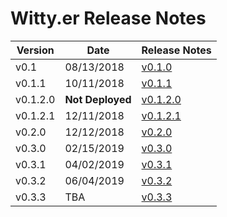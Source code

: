 # Witty.er Release Notes

Version | Date | Release Notes
------- | ---- | -------------
v0.1 | 08/13/2018 | [v0.1.0](v0.1.0.md)
v0.1.1 | 10/11/2018 | [v0.1.1](v0.1.1.md)
v0.1.2.0 | __Not Deployed__ | [v0.1.2.0](v0.1.2.0.md)
v0.1.2.1 | 12/11/2018 | [v0.1.2.1](v0.1.2.1.md)
v0.2.0 | 12/12/2018 | [v0.2.0](v0.2.0.md)
v0.3.0 | 02/15/2019 | [v0.3.0](v0.3.0.md)
v0.3.1 | 04/02/2019 | [v0.3.1](v0.3.1.md)
v0.3.2 | 06/04/2019 | [v0.3.2](v0.3.2.md)
v0.3.3 | TBA | [v0.3.3](v0.3.3.md)
